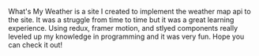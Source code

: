What's My Weather is a site I created to implement the weather map api to the site. It was a struggle from time to time but it was a great learning experience. Using redux, framer motion, and stlyed components really leveled up my knowledge in programming and it was very fun. Hope you can check it out!